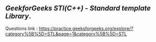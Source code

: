 ## *GeekforGeeks STl(C++) - Standard template Library*.

Questions link : https://practice.geeksforgeeks.org/explore/?category%5B%5D=STL&page=1&category%5B%5D=STL

